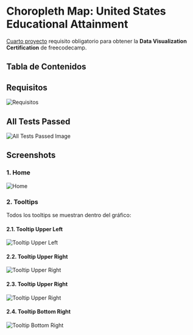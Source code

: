 # Choropleth Map: United States Educational Attainment

[Cuarto proyecto](https://www.freecodecamp.org/learn/data-visualization/data-visualization-projects/visualize-data-with-a-choropleth-map) requisito obligatorio para obtener la **Data Visualization Certification** de freecodecamp.

## Tabla de Contenidos

## Requisitos

![Requisitos](./screenshots/requisitos.webp)

## All Tests Passed

![All Tests Passed Image](./screenshots/all_tests_passed.webp)

## Screenshots

### 1. Home

![Home](./screenshots/home.webp)

### 2. Tooltips

Todos los tooltips se muestran dentro del gráfico:

#### 2.1. Tooltip Upper Left

![Tooltip Upper Left](./screenshots/ultl.webp)

#### 2.2. Tooltip Upper Right

![Tooltip Upper Right](./screenshots/urtl.webp)

#### 2.3. Tooltip Upper Right

![Tooltip Upper Right](./screenshots/bltl.webp)

#### 2.4. Tooltip Bottom Right

![Tooltip Bottom Right](./screenshots/brtl.webp)
